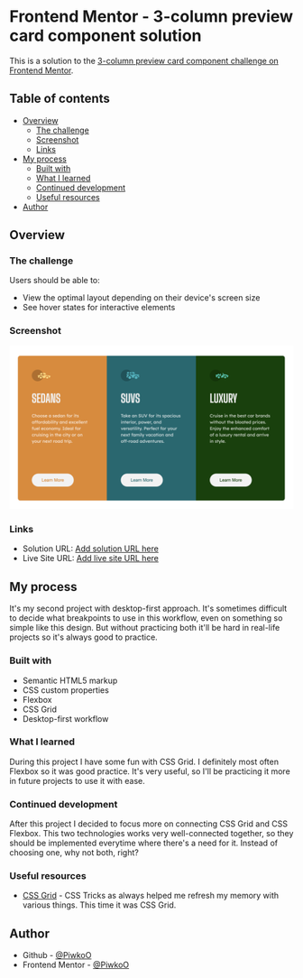 # Frontend Mentor - 3-column preview card component solution

This is a solution to the [3-column preview card component challenge on Frontend Mentor](https://www.frontendmentor.io/challenges/3column-preview-card-component-pH92eAR2-).

## Table of contents

- [Overview](#overview)
  - [The challenge](#the-challenge)
  - [Screenshot](#screenshot)
  - [Links](#links)
- [My process](#my-process)
  - [Built with](#built-with)
  - [What I learned](#what-i-learned)
  - [Continued development](#continued-development)
  - [Useful resources](#useful-resources)
- [Author](#author)

## Overview

### The challenge

Users should be able to:

- View the optimal layout depending on their device's screen size
- See hover states for interactive elements

### Screenshot

![Project preview](./design/project-preview.png)

### Links

- Solution URL: [Add solution URL here](https://your-solution-url.com)
- Live Site URL: [Add live site URL here](https://your-live-site-url.com)

## My process

It's my second project with desktop-first approach. It's sometimes difficult to decide what breakpoints to use in this workflow, even on something so simple like this design. But without practicing both it'll be hard in real-life projects so it's always good to practice.

### Built with

- Semantic HTML5 markup
- CSS custom properties
- Flexbox
- CSS Grid
- Desktop-first workflow

### What I learned

During this project I have some fun with CSS Grid. I definitely most often Flexbox so it was good practice. It's very useful, so I'll be practicing it more in future projects to use it with ease.

### Continued development

After this project I decided to focus more on connecting CSS Grid and CSS Flexbox. This two technologies works very well-connected together, so they should be implemented everytime where there's a need for it. Instead of choosing one, why not both, right?

### Useful resources

- [CSS Grid](https://css-tricks.com/snippets/css/complete-guide-grid/) -  CSS Tricks as always helped me refresh my memory with various things. This time it was CSS Grid.

## Author

- Github - [@PiwkoO](https://github.com/PiwkoO)
- Frontend Mentor - [@PiwkoO](https://www.frontendmentor.io/profile/PiwkoO)
